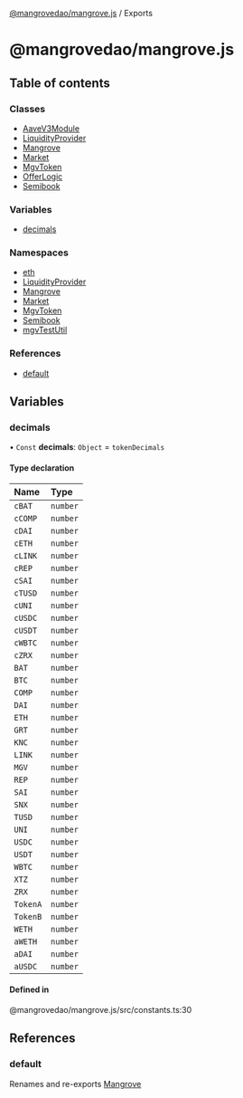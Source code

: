 [@mangrovedao/mangrove.js](README.md) / Exports

# @mangrovedao/mangrove.js

## Table of contents

### Classes

- [AaveV3Module](classes/AaveV3Module.md)
- [LiquidityProvider](classes/LiquidityProvider.md)
- [Mangrove](classes/Mangrove.md)
- [Market](classes/Market.md)
- [MgvToken](classes/MgvToken.md)
- [OfferLogic](classes/OfferLogic.md)
- [Semibook](classes/Semibook.md)

### Variables

- [decimals](modules.md#decimals)

### Namespaces

- [eth](modules/eth.md)
- [LiquidityProvider](modules/LiquidityProvider-1.md)
- [Mangrove](modules/Mangrove-1.md)
- [Market](modules/Market-1.md)
- [MgvToken](modules/MgvToken-1.md)
- [Semibook](modules/Semibook-1.md)
- [mgvTestUtil](modules/mgvTestUtil.md)

### References

- [default](modules.md#default)

## Variables

### <a id="decimals" name="decimals"></a> decimals

• `Const` **decimals**: `Object` = `tokenDecimals`

#### Type declaration

| Name | Type |
| :------ | :------ |
| `cBAT` | `number` |
| `cCOMP` | `number` |
| `cDAI` | `number` |
| `cETH` | `number` |
| `cLINK` | `number` |
| `cREP` | `number` |
| `cSAI` | `number` |
| `cTUSD` | `number` |
| `cUNI` | `number` |
| `cUSDC` | `number` |
| `cUSDT` | `number` |
| `cWBTC` | `number` |
| `cZRX` | `number` |
| `BAT` | `number` |
| `BTC` | `number` |
| `COMP` | `number` |
| `DAI` | `number` |
| `ETH` | `number` |
| `GRT` | `number` |
| `KNC` | `number` |
| `LINK` | `number` |
| `MGV` | `number` |
| `REP` | `number` |
| `SAI` | `number` |
| `SNX` | `number` |
| `TUSD` | `number` |
| `UNI` | `number` |
| `USDC` | `number` |
| `USDT` | `number` |
| `WBTC` | `number` |
| `XTZ` | `number` |
| `ZRX` | `number` |
| `TokenA` | `number` |
| `TokenB` | `number` |
| `WETH` | `number` |
| `aWETH` | `number` |
| `aDAI` | `number` |
| `aUSDC` | `number` |

#### Defined in

@mangrovedao/mangrove.js/src/constants.ts:30

## References

### <a id="default" name="default"></a> default

Renames and re-exports [Mangrove](classes/Mangrove.md)
